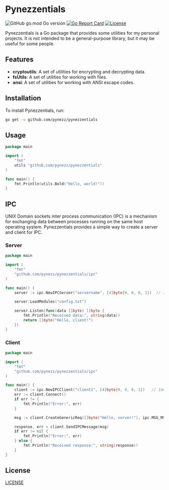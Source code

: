 # Pynezzentials

![GitHub go.mod Go version](https://img.shields.io/github/go-mod/go-version/pynezz/pynezzentials)
[![Go Report Card](https://goreportcard.com/badge/github.com/pynezz/pynezzentials)](https://goreportcard.com/report/github.com/pynezz/pynezzentials)
[![License](https://img.shields.io/github/license/pynezz/pynezzentials)](LICENSE)

Pynezzentials is a Go package that provides some utilities for my personal projects. It is not intended to be a general-purpose library, but it may be useful for some people.

## Features

- **cryptoutils**: A set of utilities for encrypting and decrypting data.
- **fsUtils**: A set of utilities for working with files.
- **ansi**: A set of utilities for working with ANSI escape codes.

## Installation

To install Pynezzentials, run:

```bash
go get -u github.com/pynezz/pynezzentials
```

## Usage

```go
package main

import (
    "fmt"
    utils "github.com/pynezz/pynezzentials"
)

func main() {
    fmt.Println(utils.Bold("Hello, world!"))
}
```

## IPC
UNIX Domain sockets inter process communication (IPC) is a mechanism for exchanging data between processes running on the same host operating system. Pynezzentials provides a simple way to create a server and client for IPC.

### Server

```go
package main

import (
    "fmt"
    "github.com/pynezz/pynezzentials/ipc"
)

func main() {
    server := ipc.NewIPCServer("servername", [4]byte{0, 0, 0, 1})  // Identifier for the server

    server.LoadModules("config.txt")

    server.Listen(func(data []byte) []byte {
        fmt.Println("Received data:", string(data))
        return []byte("Hello, client!")
    })
}
```

### Client

```go
package main

import (
    "fmt"
    "github.com/pynezz/pynezzentials/ipc"
)

func main() {
    client := ipc.NewIPCClient("client1", [4]byte{0, 0, 0, 1})   // Identifier must match the server's identifier
    err := client.Connect()
    if err != {
        fmt.Println("Error:", err)
    }

    msg := client.CreateGenericReq([]byte("Hello, server!"), ipc.MSG_MSG, icp.DATA_JSON)

    response, err = client.SendIPCMessage(msg)
    if err != nil {
        fmt.Println("Error:", err)
    } else {
        fmt.Println("Received response:", string(response))
    }
}
```

## License

[LICENSE](LICENSE)
